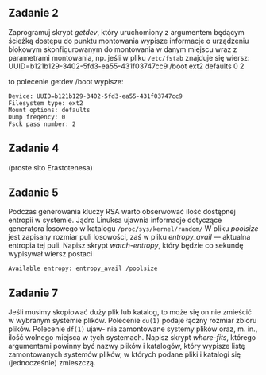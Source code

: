 
## Zadanie 2
Zaprogramuj skrypt *getdev*, który uruchomiony z argumentem będącym ścieżką dostępu do punktu montowania wypisze informacje o urządzeniu blokowym skonfigurowanym do montowania w danym miejscu wraz z parametrami montowania, np. jeśli w pliku ```/etc/fstab``` znajduje się wiersz:
UUID=b121b129-3402-5fd3-ea55-431f03747cc9 /boot ext2 defaults 0 2

to polecenie getdev /boot wypisze:
```
Device: UUID=b121b129-3402-5fd3-ea55-431f03747cc9
Filesystem type: ext2
Mount options: defaults
Dump freqency: 0
Fsck pass number: 2
```

## Zadanie 4
(proste sito Erastotenesa)

## Zadanie 5
Podczas generowania kluczy RSA warto obserwować ilość dostępnej entropii w systemie. Jądro Linuksa ujawnia informacje dotyczące generatora losowego w katalogu ```/proc/sys/kernel/random/```
W pliku *poolsize* jest zapisany rozmiar puli losowości, zaś w pliku *entropy_avail* — aktualna entropia
tej puli. Napisz skrypt *watch-entropy*, który będzie co sekundę wypisywał wiersz postaci
```
Available entropy: entropy_avail /poolsize
```

## Zadanie 7
Jeśli musimy skopiować duży plik lub katalog, to może się on nie zmieścić w wybranym systemie plików. Polecenie ```du(1)``` podaje łączny rozmiar zbioru plików. Polecenie ```df(1)``` ujaw-
nia zamontowane systemy plików oraz, m. in., ilość wolnego miejsca w tych systemach. Napisz skrypt *where-fits*, którego argumentami powinny być nazwy plików i katalogów, który wypisze listę zamontowanych systemów plików, w których podane pliki i katalogi się (jednocześnie) zmieszczą.